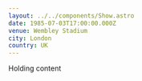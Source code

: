 ```yaml
---
layout: ../../components/Show.astro
date: 1985-07-03T17:00:00.000Z
venue: Wembley Stadium
city: London
country: UK
---
```

Holding content